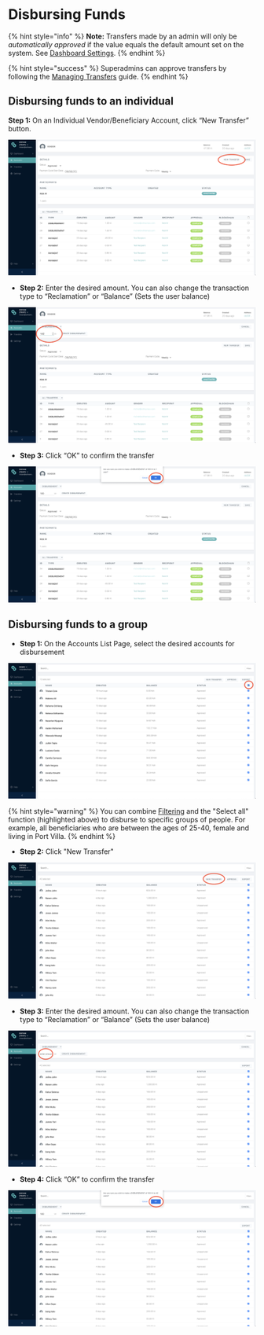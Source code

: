 # Disbursing Funds

{% hint style="info" %}
**Note:** Transfers made by an admin will only be _automatically approved_ if the value equals the default amount set on the system. See [Dashboard Settings](../dashboard-overview/dashboard-settings.md). 
{% endhint %}

{% hint style="success" %}
Superadmins can approve transfers by following the [Managing Transfers](../managing-transfers.md#approving-transfers) guide.
{% endhint %}

## Disbursing funds to an individual

**Step 1:** On an Individual Vendor/Beneficiary Account, click “New Transfer” button.

![Step 1](../../.gitbook/assets/screen-shot-2020-09-08-at-11.58.04-am.png)

* **Step 2:** Enter the desired amount. You can also change the transaction type to “Reclamation” or “Balance” \(Sets the user balance\)

![Step 2](../../.gitbook/assets/screen-shot-2020-09-08-at-11.58.12-am.png)

* **Step 3:** Click “OK” to confirm the transfer

![Step 3](../../.gitbook/assets/screen-shot-2020-09-08-at-11.58.26-am.png)

## Disbursing funds to a group

* **Step 1:** On the Accounts List Page, select the desired accounts for disbursement

![Step 1](../../.gitbook/assets/screen-shot-2020-09-11-at-6.36.01-am.png)

{% hint style="warning" %}
You can combine [Filtering](filtering.md) and the "Select all" function \(highlighted above\) to disburse to specific groups of people. For example, all beneficiaries who are between the ages of 25-40, female and living in Port Villa.
{% endhint %}

* **Step 2:** Click "New Transfer"

![Step 2](../../.gitbook/assets/screen-shot-2020-09-08-at-12.07.33-pm.png)

* **Step 3:** Enter the desired amount. You can also change the transaction type to “Reclamation” or “Balance” \(Sets the user balance\)

![Step 3](../../.gitbook/assets/screen-shot-2020-09-08-at-12.04.02-pm.png)

* **Step 4:** Click “OK” to confirm the transfer

![Step 4](../../.gitbook/assets/screen-shot-2020-09-08-at-12.04.13-pm.png)

